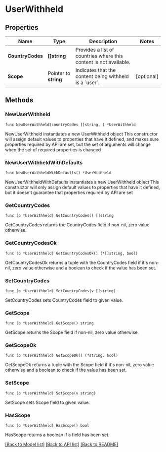 # UserWithheld

## Properties

Name | Type | Description | Notes
------------ | ------------- | ------------- | -------------
**CountryCodes** | **[]string** | Provides a list of countries where this content is not available. | 
**Scope** | Pointer to **string** | Indicates that the content being withheld is a &#x60;user&#x60;. | [optional] 

## Methods

### NewUserWithheld

`func NewUserWithheld(countryCodes []string, ) *UserWithheld`

NewUserWithheld instantiates a new UserWithheld object
This constructor will assign default values to properties that have it defined,
and makes sure properties required by API are set, but the set of arguments
will change when the set of required properties is changed

### NewUserWithheldWithDefaults

`func NewUserWithheldWithDefaults() *UserWithheld`

NewUserWithheldWithDefaults instantiates a new UserWithheld object
This constructor will only assign default values to properties that have it defined,
but it doesn't guarantee that properties required by API are set

### GetCountryCodes

`func (o *UserWithheld) GetCountryCodes() []string`

GetCountryCodes returns the CountryCodes field if non-nil, zero value otherwise.

### GetCountryCodesOk

`func (o *UserWithheld) GetCountryCodesOk() (*[]string, bool)`

GetCountryCodesOk returns a tuple with the CountryCodes field if it's non-nil, zero value otherwise
and a boolean to check if the value has been set.

### SetCountryCodes

`func (o *UserWithheld) SetCountryCodes(v []string)`

SetCountryCodes sets CountryCodes field to given value.


### GetScope

`func (o *UserWithheld) GetScope() string`

GetScope returns the Scope field if non-nil, zero value otherwise.

### GetScopeOk

`func (o *UserWithheld) GetScopeOk() (*string, bool)`

GetScopeOk returns a tuple with the Scope field if it's non-nil, zero value otherwise
and a boolean to check if the value has been set.

### SetScope

`func (o *UserWithheld) SetScope(v string)`

SetScope sets Scope field to given value.

### HasScope

`func (o *UserWithheld) HasScope() bool`

HasScope returns a boolean if a field has been set.


[[Back to Model list]](../README.md#documentation-for-models) [[Back to API list]](../README.md#documentation-for-api-endpoints) [[Back to README]](../README.md)


